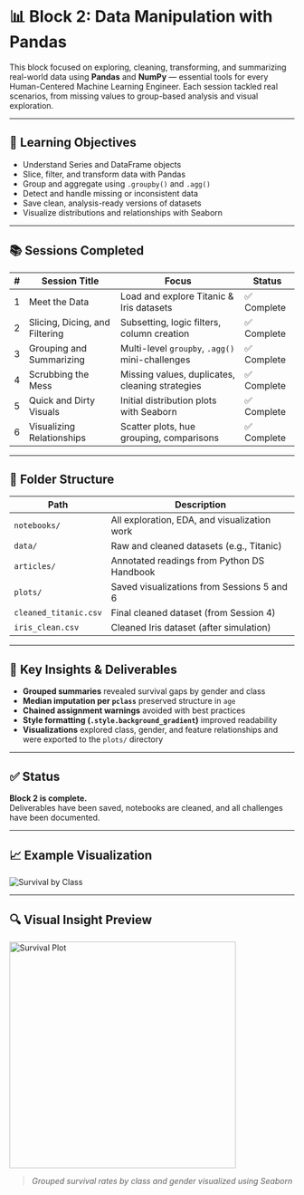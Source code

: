 # 📊 Block 2: Data Manipulation with Pandas

This block focused on exploring, cleaning, transforming, and summarizing real-world data using **Pandas** and **NumPy** — essential tools for every Human-Centered Machine Learning Engineer. Each session tackled real scenarios, from missing values to group-based analysis and visual exploration.

---

## 🧠 Learning Objectives

- Understand Series and DataFrame objects
- Slice, filter, and transform data with Pandas
- Group and aggregate using `.groupby()` and `.agg()`
- Detect and handle missing or inconsistent data
- Save clean, analysis-ready versions of datasets
- Visualize distributions and relationships with Seaborn

---

## 📚 Sessions Completed

| # | Session Title                          | Focus                                           | Status     |
|---|----------------------------------------|--------------------------------------------------|------------|
| 1 | Meet the Data                          | Load and explore Titanic & Iris datasets        | ✅ Complete |
| 2 | Slicing, Dicing, and Filtering         | Subsetting, logic filters, column creation      | ✅ Complete |
| 3 | Grouping and Summarizing               | Multi-level `groupby`, `.agg()` mini-challenges | ✅ Complete |
| 4 | Scrubbing the Mess                     | Missing values, duplicates, cleaning strategies | ✅ Complete |
| 5 | Quick and Dirty Visuals                | Initial distribution plots with Seaborn         | ✅ Complete |
| 6 | Visualizing Relationships              | Scatter plots, hue grouping, comparisons        | ✅ Complete |

---

## 📂 Folder Structure

| Path              | Description                                     |
|-------------------|-------------------------------------------------|
| `notebooks/`      | All exploration, EDA, and visualization work    |
| `data/`           | Raw and cleaned datasets (e.g., Titanic)        |
| `articles/`       | Annotated readings from Python DS Handbook      |
| `plots/`          | Saved visualizations from Sessions 5 and 6      |
| `cleaned_titanic.csv` | Final cleaned dataset (from Session 4)      |
| `iris_clean.csv`      | Cleaned Iris dataset (after simulation)     |

---

## 📝 Key Insights & Deliverables

- **Grouped summaries** revealed survival gaps by gender and class
- **Median imputation per `pclass`** preserved structure in `age`
- **Chained assignment warnings** avoided with best practices
- **Style formatting (`.style.background_gradient`)** improved readability
- **Visualizations** explored class, gender, and feature relationships and were exported to the `plots/` directory

---

## ✅ Status

**Block 2 is complete.**  
Deliverables have been saved, notebooks are cleaned, and all challenges have been documented.

---

## 📈 Example Visualization

![Survival by Class](plots/survival_by_class.png)

---

## 🔍 Visual Insight Preview

<a href="notebooks/plots/survival_by_class.png">
  <img src="notebooks/plots/survival_by_class.png" alt="Survival Plot" width="400"/>
</a>

> *Grouped survival rates by class and gender visualized using Seaborn*